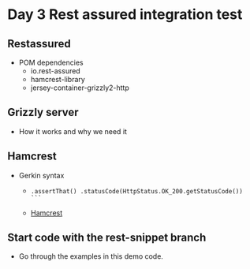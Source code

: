 # Day 3 Rest assured integration test
## Restassured
- POM dependencies
  - io.rest-assured
  - hamcrest-library
  - jersey-container-grizzly2-http
## Grizzly server
- How it works and why we need it

## Hamcrest
- Gerkin syntax
  - ```given() .contentType("application/json") .get("http://localhost:7777/api/xxx/count") .then()
    .assertThat() .statusCode(HttpStatus.OK_200.getStatusCode()) ```
  - [Hamcrest](https://chercher.tech/rest-assured/hamcrest-assertion-rest-assured)

## Start code with the rest-snippet branch
- Go through the examples in this demo code.
